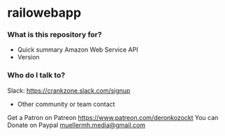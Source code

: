 # railowebapp

### What is this repository for? ###

* Quick summary
Amazon Web Service API
* Version

### Who do I talk to? ###

Slack: https://crankzone.slack.com/signup
* Other community or team contact

Get a Patron on Patreon https://www.patreon.com/deronkozockt
You can Donate on Paypal muellermh.media@gmail.com
